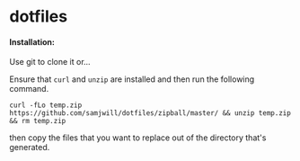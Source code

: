 # dotfiles

#### Installation:

Use git to clone it or...

Ensure that `curl` and `unzip` are installed and then run the following command.

```
curl -fLo temp.zip https://github.com/samjwill/dotfiles/zipball/master/ && unzip temp.zip && rm temp.zip
```

then copy the files that you want to replace out of the directory that's generated.
